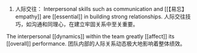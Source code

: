 1. 人际交往：
Interpersonal skills such as communication and [[【易忘】empathy]] are [[essential]] in building strong relationships.
人际交往技巧，如沟通和同理心，在建立牢固关系中至关重要。

The interpersonal [[dynamics]] within the team greatly [[affect]] its [[overall]] performance.
团队内部的人际关系动态极大地影响着整体绩效。
